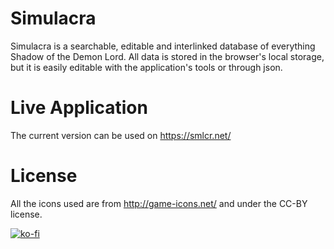 # Simulacra
Simulacra is a searchable, editable and interlinked database of everything Shadow of the Demon Lord. All data is stored in the browser's local storage, but it is easily editable with the application's tools or through json.

# Live Application
The current version can be used on https://smlcr.net/

# License
All the icons used are from http://game-icons.net/ and under the CC-BY license. 

[![ko-fi](https://ko-fi.com/img/githubbutton_sm.svg)](https://ko-fi.com/R6R63L263)
